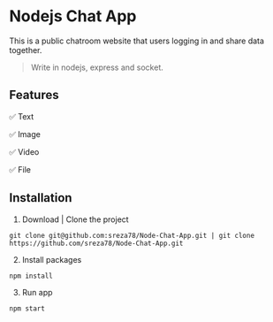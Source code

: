 # Nodejs Chat App

This is a public chatroom website that users logging in and share data together.

> Write in nodejs, express and socket.



## Features

✅ Text

✅ Image

✅ Video

✅ File



## Installation

1. Download | Clone the project
```shell
git clone git@github.com:sreza78/Node-Chat-App.git | git clone https://github.com/sreza78/Node-Chat-App.git
```

2. Install packages
```shell
npm install
```

3. Run app
```shell
npm start
```